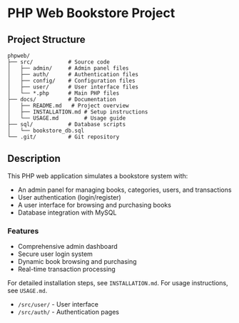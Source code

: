 # PHP Web Bookstore Project

## Project Structure

```
phpweb/
├── src/           # Source code
│   ├── admin/     # Admin panel files
│   ├── auth/      # Authentication files
│   ├── config/    # Configuration files
│   ├── user/      # User interface files
│   └── *.php      # Main PHP files
├── docs/          # Documentation
│   ├── README.md   # Project overview
│   ├── INSTALLATION.md # Setup instructions
│   └── USAGE.md        # Usage guide
├── sql/           # Database scripts
│   └── bookstore_db.sql
└── .git/          # Git repository
```

## Description

This PHP web application simulates a bookstore system with:
- An admin panel for managing books, categories, users, and transactions
- User authentication (login/register)
- A user interface for browsing and purchasing books
- Database integration with MySQL

### Features
- Comprehensive admin dashboard
- Secure user login system
- Dynamic book browsing and purchasing
- Real-time transaction processing

For detailed installation steps, see `INSTALLATION.md`.
For usage instructions, see `USAGE.md`.
- `/src/user/` - User interface
- `/src/auth/` - Authentication pages
